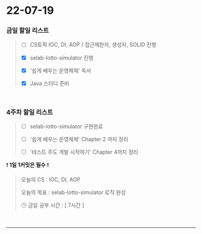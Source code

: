 # 22-07-19
### 금일 할일 리스트

> - [ ] CS토픽 IOC, DI, AOP / 접근제한자, 생성자, SOLID 진행
>
> - [X] selab-lotto-simulator 진행
>
> - [x] '쉽게 배우는 운영체재' 독서 
> 
> - [x] Java 스터디 준비
<br/>

### 4주차 할일 리스트

> - [ ]  selab-lotto-simulator 구현완료
>
> - [ ]  '쉽게 배우는 운영체제' Chapter 2 까지 정리
> 
> - [ ] '테스트 주도 개발 시작하기' Chapter 4까지 정리


❗ **1일 1커밋은 필수** ❗
> 오늘의 CS : IOC, DI, AOP
>
> 오늘의 목표  : selab-lotto-simulator 로직 완성
>
> 🕒 금일 공부 시간 :  [ 7시간 ]


<br/>

------------  